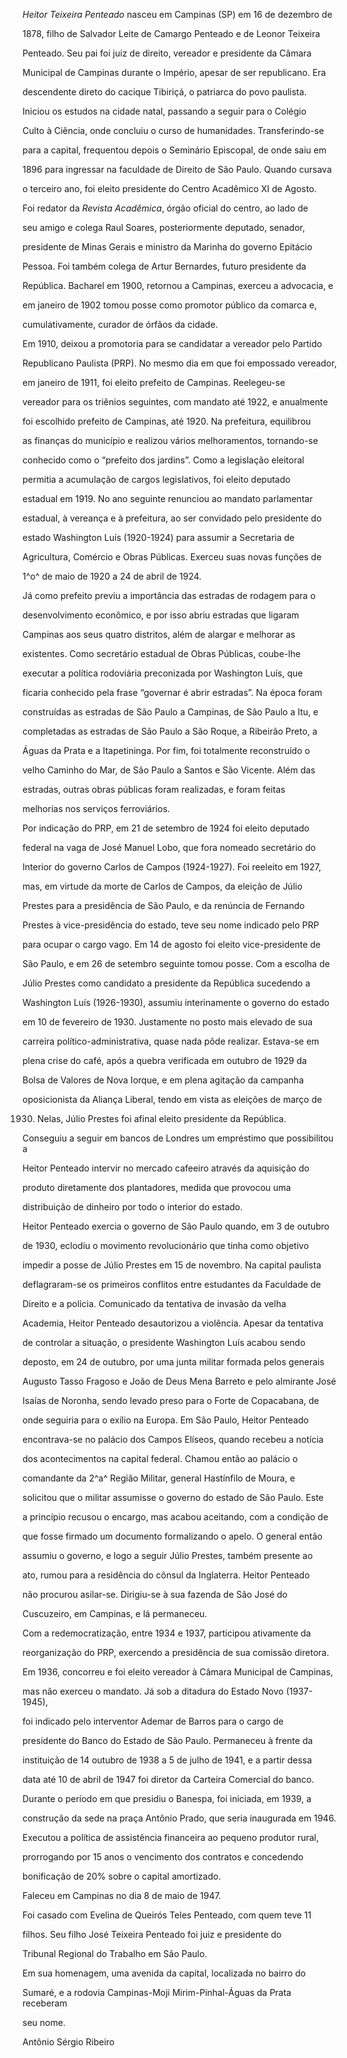 

*Heitor Teixeira Penteado* nasceu em Campinas (SP) em 16 de dezembro de

1878, filho de Salvador Leite de Camargo Penteado e de Leonor Teixeira

Penteado. Seu pai foi juiz de direito, vereador e presidente da Câmara

Municipal de Campinas durante o Império, apesar de ser republicano. Era

descendente direto do cacique Tibiriçá, o patriarca do povo paulista.



Iniciou os estudos na cidade natal, passando a seguir para o Colégio

Culto à Ciência, onde concluiu o curso de humanidades. Transferindo-se

para a capital, frequentou depois o Seminário Episcopal, de onde saiu em

1896 para ingressar na faculdade de Direito de São Paulo. Quando cursava

o terceiro ano, foi eleito presidente do Centro Acadêmico XI de Agosto.

Foi redator da *Revista Acadêmica*, órgão oficial do centro, ao lado de

seu amigo e colega Raul Soares, posteriormente deputado, senador,

presidente de Minas Gerais e ministro da Marinha do governo Epitácio

Pessoa. Foi também colega de Artur Bernardes, futuro presidente da

República. Bacharel em 1900, retornou a Campinas, exerceu a advocacia, e

em janeiro de 1902 tomou posse como promotor público da comarca e,

cumulativamente, curador de órfãos da cidade.



Em 1910, deixou a promotoria para se candidatar a vereador pelo Partido

Republicano Paulista (PRP). No mesmo dia em que foi empossado vereador,

em janeiro de 1911, foi eleito prefeito de Campinas. Reelegeu-se

vereador para os triênios seguintes, com mandato até 1922, e anualmente

foi escolhido prefeito de Campinas, até 1920. Na prefeitura, equilibrou

as finanças do município e realizou vários melhoramentos, tornando-se

conhecido como o “prefeito dos jardins”. Como a legislação eleitoral

permitia a acumulação de cargos legislativos, foi eleito deputado

estadual em 1919. No ano seguinte renunciou ao mandato parlamentar

estadual, à vereança e à prefeitura, ao ser convidado pelo presidente do

estado Washington Luís (1920-1924) para assumir a Secretaria de

Agricultura, Comércio e Obras Públicas. Exerceu suas novas funções de

1^o^ de maio de 1920 a 24 de abril de 1924.



Já como prefeito previu a importância das estradas de rodagem para o

desenvolvimento econômico, e por isso abriu estradas que ligaram

Campinas aos seus quatro distritos, além de alargar e melhorar as

existentes. Como secretário estadual de Obras Públicas, coube-lhe

executar a política rodoviária preconizada por Washington Luís, que

ficaria conhecido pela frase “governar é abrir estradas”. Na época foram

construídas as estradas de São Paulo a Campinas, de São Paulo a Itu, e

completadas as estradas de São Paulo a São Roque, a Ribeirão Preto, a

Águas da Prata e a Itapetininga. Por fim, foi totalmente reconstruído o

velho Caminho do Mar, de São Paulo a Santos e São Vicente. Além das

estradas, outras obras públicas foram realizadas, e foram feitas

melhorias nos serviços ferroviários.



Por indicação do PRP, em 21 de setembro de 1924 foi eleito deputado

federal na vaga de José Manuel Lobo, que fora nomeado secretário do

Interior do governo Carlos de Campos (1924-1927). Foi reeleito em 1927,

mas, em virtude da morte de Carlos de Campos, da eleição de Júlio

Prestes para a presidência de São Paulo, e da renúncia de Fernando

Prestes à vice-presidência do estado, teve seu nome indicado pelo PRP

para ocupar o cargo vago. Em 14 de agosto foi eleito vice-presidente de

São Paulo, e em 26 de setembro seguinte tomou posse. Com a escolha de

Júlio Prestes como candidato a presidente da República sucedendo a

Washington Luís (1926-1930), assumiu interinamente o governo do estado

em 10 de fevereiro de 1930. Justamente no posto mais elevado de sua

carreira político-administrativa, quase nada pôde realizar. Estava-se em

plena crise do café, após a quebra verificada em outubro de 1929 da

Bolsa de Valores de Nova Iorque, e em plena agitação da campanha

oposicionista da Aliança Liberal, tendo em vista as eleições de março de

1930. Nelas, Júlio Prestes foi afinal eleito presidente da República.

Conseguiu a seguir em bancos de Londres um empréstimo que possibilitou a

Heitor Penteado intervir no mercado cafeeiro através da aquisição do

produto diretamente dos plantadores, medida que provocou uma

distribuição de dinheiro por todo o interior do estado.



Heitor Penteado exercia o governo de São Paulo quando, em 3 de outubro

de 1930, eclodiu o movimento revolucionário que tinha como objetivo

impedir a posse de Júlio Prestes em 15 de novembro. Na capital paulista

deflagraram-se os primeiros conflitos entre estudantes da Faculdade de

Direito e a polícia. Comunicado da tentativa de invasão da velha

Academia, Heitor Penteado desautorizou a violência. Apesar da tentativa

de controlar a situação, o presidente Washington Luís acabou sendo

deposto, em 24 de outubro, por uma junta militar formada pelos generais

Augusto Tasso Fragoso e João de Deus Mena Barreto e pelo almirante José

Isaías de Noronha, sendo levado preso para o Forte de Copacabana, de

onde seguiria para o exílio na Europa. Em São Paulo, Heitor Penteado

encontrava-se no palácio dos Campos Elíseos, quando recebeu a notícia

dos acontecimentos na capital federal. Chamou então ao palácio o

comandante da 2^a^ Região Militar, general Hastínfilo de Moura, e

solicitou que o militar assumisse o governo do estado de São Paulo. Este

a princípio recusou o encargo, mas acabou aceitando, com a condição de

que fosse firmado um documento formalizando o apelo. O general então

assumiu o governo, e logo a seguir Júlio Prestes, também presente ao

ato, rumou para a residência do cônsul da Inglaterra. Heitor Penteado

não procurou asilar-se. Dirigiu-se à sua fazenda de São José do

Cuscuzeiro, em Campinas, e lá permaneceu.



Com a redemocratização, entre 1934 e 1937, participou ativamente da

reorganização do PRP, exercendo a presidência de sua comissão diretora.

Em 1936, concorreu e foi eleito vereador à Câmara Municipal de Campinas,

mas não exerceu o mandato. Já sob a ditadura do Estado Novo (1937-1945),

foi indicado pelo interventor Ademar de Barros para o cargo de

presidente do Banco do Estado de São Paulo. Permaneceu à frente da

instituição de 14 outubro de 1938 a 5 de julho de 1941, e a partir dessa

data até 10 de abril de 1947 foi diretor da Carteira Comercial do banco.

Durante o período em que presidiu o Banespa, foi iniciada, em 1939, a

construção da sede na praça Antônio Prado, que seria inaugurada em 1946.

Executou a política de assistência financeira ao pequeno produtor rural,

prorrogando por 15 anos o vencimento dos contratos e concedendo

bonificação de 20% sobre o capital amortizado.



Faleceu em Campinas no dia 8 de maio de 1947.



Foi casado com Evelina de Queirós Teles Penteado, com quem teve 11

filhos. Seu filho José Teixeira Penteado foi juiz e presidente do

Tribunal Regional do Trabalho em São Paulo.



Em sua homenagem, uma avenida da capital, localizada no bairro do

Sumaré, e a rodovia Campinas-Moji Mirim-Pinhal-Águas da Prata receberam

seu nome.



Antônio Sérgio Ribeiro



